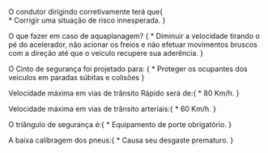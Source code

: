 O condutor dirigindo corretivamente terá que{    
    * Corrigir uma situação de risco innesperada.
}

O que fazer em caso de aquaplanagem? {
    * Diminuir a velocidade tirando o pé do acelerador, não acionar os freios e não efetuar movimentos bruscos com a direção até que o veículo recupere sua aderência.
}

O Cinto de segurança foi projetado para: {
    * Proteger os ocupantes dos veículos em paradas súbitas e colisões
}

Velocidade máxima em vias de trânsito Rápido será de:{
    * 80 Km/h.
}

Velocidade máxima em vias de trãnsito arteriais:{
    * 60 Km/h.
}

O triângulo de segurança é:{
    * Equipamento de porte obrigatório.
}

A baixa calibragem dos pneus:{
    * Causa seu desgaste prematuro.
}
